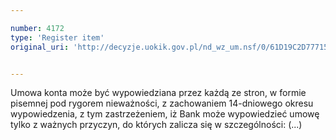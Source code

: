 ```yaml
---

number: 4172
type: 'Register item'
original_uri: 'http://decyzje.uokik.gov.pl/nd_wz_um.nsf/0/61D19C2D77715A82C1257AEF003190B1?OpenDocument'


---
```


Umowa konta może być wypowiedziana przez każdą ze stron, w formie pisemnej pod rygorem nieważności, z zachowaniem 14-dniowego okresu wypowiedzenia, z tym zastrzeżeniem, iż Bank może wypowiedzieć umowę tylko z ważnych przyczyn, do których zalicza się w szczególności: (...)
